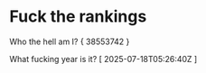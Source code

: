 # Fuck the rankings

Who the hell am I?
{ 38553742 }

What fucking year is it?
[ 2025-07-18T05:26:40Z ]
